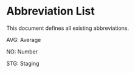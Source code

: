# Abbreviation List

This document defines all existing abbreviations.


AVG: Average

NO: Number

STG: Staging

